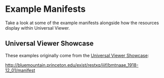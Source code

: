 # Example Manifests

Take a look at some of the example manifests alongside how the resources display within Universal Viewer.

## Universal Viewer Showcase

These examples originally come from the [Universal Viewer Showcase](http://universalviewer.io/#showcase):



http://bluemountain.princeton.edu/exist/restxq/iiif/bmtnaae_1918-12_01/manifest

<!-- #important:60 add more example manifests to explore -->
